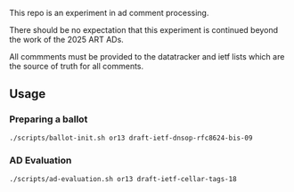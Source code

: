 This repo is an experiment in ad comment processing.

There should be no expectation that this experiment is continued beyond the work of the 2025 ART ADs.

All commments must be provided to the datatracker and ietf lists which are the source of truth for all comments.

## Usage

### Preparing a ballot

```bash
./scripts/ballot-init.sh or13 draft-ietf-dnsop-rfc8624-bis-09
```


### AD Evaluation

```bash
./scripts/ad-evaluation.sh or13 draft-ietf-cellar-tags-18
```

